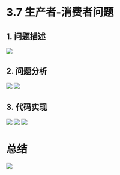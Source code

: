 # 3.7 生产者-消费者问题

## 1. 问题描述

![](https://cdn.jsdelivr.net/gh/hbq2004/image01/20241228155509.png)

## 2. 问题分析

![](https://cdn.jsdelivr.net/gh/hbq2004/image01/20241228145301.png)
![](https://cdn.jsdelivr.net/gh/hbq2004/image01/20241228145322.png)

## 3. 代码实现
![](https://cdn.jsdelivr.net/gh/hbq2004/image01/20241228145353.png)
![](https://cdn.jsdelivr.net/gh/hbq2004/image01/20241228145412.png)
![](https://cdn.jsdelivr.net/gh/hbq2004/image01/20241228145508.png)

# 总结

![](https://cdn.jsdelivr.net/gh/hbq2004/image01/20241228145607.png)